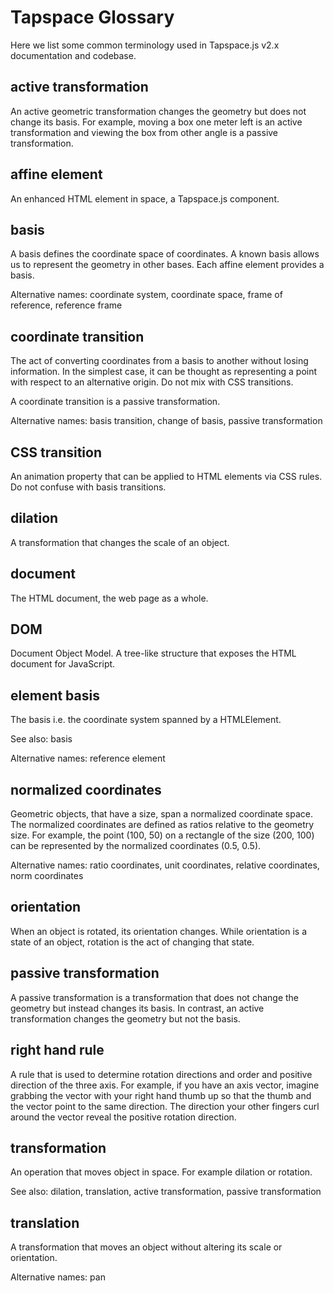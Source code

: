 # Tapspace Glossary

Here we list some common terminology used in Tapspace.js v2.x documentation and codebase.

## active transformation

An active geometric transformation changes the geometry but does not change its basis. For example, moving a box one meter left is an active transformation and viewing the box from other angle is a passive transformation.

## affine element

An enhanced HTML element in space, a Tapspace.js component.

## basis

A basis defines the coordinate space of coordinates. A known basis allows us to represent the geometry in other bases. Each affine element provides a basis.

Alternative names: coordinate system, coordinate space, frame of reference, reference frame

## coordinate transition

The act of converting coordinates from a basis to another without losing information. In the simplest case, it can be thought as representing a point with respect to an alternative origin. Do not mix with CSS transitions.

A coordinate transition is a passive transformation.

Alternative names: basis transition, change of basis, passive transformation

## CSS transition

An animation property that can be applied to HTML elements via CSS rules.
Do not confuse with basis transitions.

## dilation

A transformation that changes the scale of an object.

## document

The HTML document, the web page as a whole.

## DOM

Document Object Model. A tree-like structure that exposes the HTML document for JavaScript.

## element basis

The basis i.e. the coordinate system spanned by a HTMLElement.

See also: basis

Alternative names: reference element

## normalized coordinates

Geometric objects, that have a size, span a normalized coordinate space. The normalized coordinates are defined as ratios relative to the geometry size. For example, the point (100, 50) on a rectangle of the size (200, 100) can be represented by the normalized coordinates (0.5, 0.5).

Alternative names: ratio coordinates, unit coordinates, relative coordinates, norm coordinates

## orientation

When an object is rotated, its orientation changes.
While orientation is a state of an object, rotation is the act of changing that state.

## passive transformation

A passive transformation is a transformation that does not change the geometry but instead changes its basis. In contrast, an active transformation changes the geometry but not the basis.

## right hand rule

A rule that is used to determine rotation directions and order and positive direction of the three axis.
For example, if you have an axis vector, imagine grabbing the vector with your right hand thumb up so that the thumb and the vector point to the same direction. The direction your other fingers curl around the vector reveal the positive rotation direction.

## transformation

An operation that moves object in space. For example dilation or rotation.

See also: dilation, translation, active transformation, passive transformation

## translation

A transformation that moves an object without altering its scale or orientation.

Alternative names: pan
